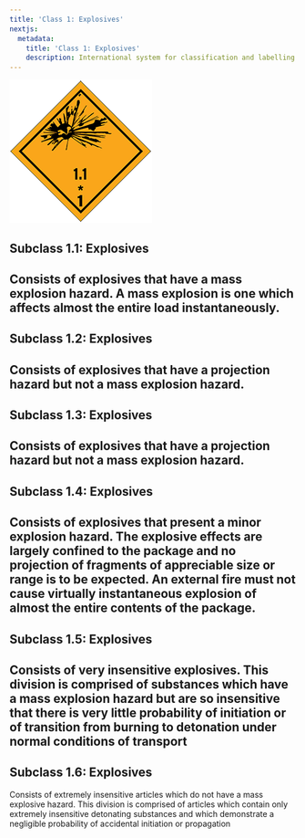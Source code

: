 ```yaml
---
title: 'Class 1: Explosives'
nextjs:
  metadata:
    title: 'Class 1: Explosives'
    description: International system for classification and labelling of dangerous goods.
---
```


  ![Class 1 - Subclass 1.1: Explosives](./src/images/Class-1-1-Explosives.png "=250x250")
 
## Subclass 1.1: Explosives
Consists of explosives that have a mass explosion hazard. A mass explosion is one which affects almost the entire load instantaneously.
---
## Subclass 1.2: Explosives
Consists of explosives that have a projection hazard but not a mass explosion hazard.
---
## Subclass 1.3: Explosives
Consists of explosives that have a projection hazard but not a mass explosion hazard.
---
## Subclass 1.4: Explosives
Consists of explosives that present a minor explosion hazard. The explosive effects are largely confined to the package and no projection of fragments of appreciable size or range is to be expected. An external fire must not cause virtually instantaneous explosion of almost the entire contents of the package.
---
## Subclass 1.5: Explosives
Consists of very insensitive explosives. This division is comprised of substances which have a mass explosion hazard but are so insensitive that there is very little probability of initiation or of transition from burning to detonation under normal conditions of transport
---
## Subclass 1.6: Explosives
Consists of extremely insensitive articles which do not have a mass explosive hazard. This division is comprised of articles which contain only extremely insensitive detonating substances and which demonstrate a negligible probability of accidental initiation or propagation


